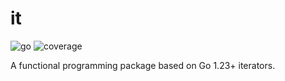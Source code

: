# it

![go](https://img.shields.io/badge/go-1.23-00ADD8?logo=go)
![coverage](https://img.shields.io/badge/coverage-%25-44CC11)

A functional programming package based on Go 1.23+ iterators.
